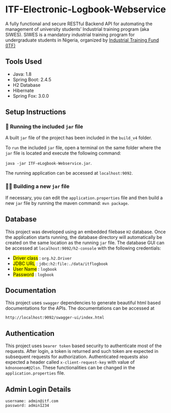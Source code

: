 
# ITF-Electronic-Logbook-Webservice

A fully functional and secure RESTful Backend API for automating the management of university students’ Industrial training program (aka SIWES).
SIWES is a mandatory industrial training program for undergraduate students in Nigeria, organized by [Industrial Training Fund (ITF)](https://itf.gov.ng/)


## Tools Used
- Java: 1.8
- Spring Boot: 2.4.5
- H2 Database
- Hibernate 
- Spring Fox: 3.0.0


## Setup Instructions

### 🌟 Running the included `jar` file 
A built `jar` file of the project has been included in the `build_v4` folder.

To `run` the included `jar` file, open a terminal on the same folder where the `jar` file is located and execute the following command: 

 `java -jar ITF-eLogbook-Webservice.jar`.

 The running application can be accessed at `localhost:9092`.


 ### 🌟🌟 Building a new `jar` file 
 If necessary, you can edit the `application.properties` file and then build a new `jar` file by running the maven command: `mvn package`.


## Database
This project was developed using an embedded filebase `H2` database. Once the application starts running, the database directory will automatically be created on the same location as the running `jar` file. The database GUI can be accessed at `localhost:9092/h2-console` with the following credentials:

* <mark>Driver class</mark> : `org.h2.Driver`
* <mark>JDBC URL</mark> : `jdbc:h2:file:./data/itflogbook`
* <mark>User Name</mark> : `logbook`
* <mark>Password</mark> : `logbook`

## Documentation
This project uses `swagger` dependencies to generate beautiful html based documentations for the APIs. The documentations can be accessed at 

`http://localhost:9092/swagger-ui/index.html`

## Authentication
This project uses `bearer token` based security to authenticate most of the requests. After login, a token is returned and such token are expected in subsequent requests for authorization. Authenticated requests also expected a header called `x-client-request-key` with value of `kdnonoeno#@2lsn`. These functionalities can be changed in the `application.properties` file.

## Admin Login Details

```
username: admin@itf.com
password: admin1234
```
